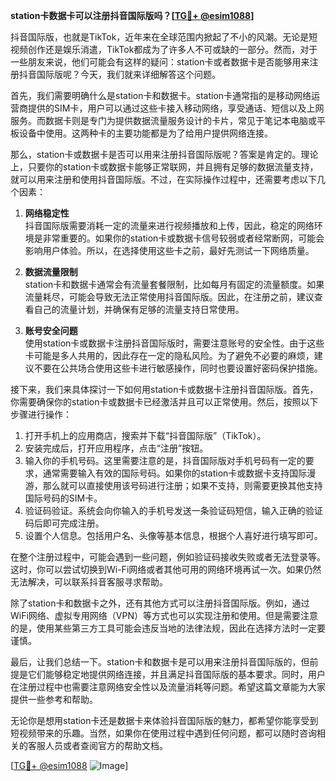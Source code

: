 **station卡数据卡可以注册抖音国际版吗？[[TG💪+ @esim1088](https://t.me/s/esim1088)]**

抖音国际版，也就是TikTok，近年来在全球范围内掀起了不小的风潮。无论是短视频创作还是娱乐消遣，TikTok都成为了许多人不可或缺的一部分。然而，对于一些朋友来说，他们可能会有这样的疑问：station卡或者数据卡是否能够用来注册抖音国际版呢？今天，我们就来详细解答这个问题。

首先，我们需要明确什么是station卡和数据卡。station卡通常指的是移动网络运营商提供的SIM卡，用户可以通过这些卡接入移动网络，享受通话、短信以及上网服务。而数据卡则是专门为提供数据流量服务设计的卡片，常见于笔记本电脑或平板设备中使用。这两种卡的主要功能都是为了给用户提供网络连接。

那么，station卡或数据卡是否可以用来注册抖音国际版呢？答案是肯定的。理论上，只要你的station卡或数据卡能够正常联网，并且拥有足够的数据流量支持，就可以用来注册和使用抖音国际版。不过，在实际操作过程中，还需要考虑以下几个因素：

1. **网络稳定性**  
   抖音国际版需要消耗一定的流量来进行视频播放和上传，因此，稳定的网络环境是非常重要的。如果你的station卡或数据卡信号较弱或者经常断网，可能会影响用户体验。所以，在选择使用这些卡之前，最好先测试一下网络质量。

2. **数据流量限制**  
   station卡和数据卡通常会有流量套餐限制，比如每月有固定的流量额度。如果流量耗尽，可能会导致无法正常使用抖音国际版。因此，在注册之前，建议查看自己的流量计划，并确保有足够的流量支持日常使用。

3. **账号安全问题**  
   使用station卡或数据卡注册抖音国际版时，需要注意账号的安全性。由于这些卡可能是多人共用的，因此存在一定的隐私风险。为了避免不必要的麻烦，建议不要在公共场合使用这些卡进行敏感操作，同时也要设置好密码保护措施。

接下来，我们来具体探讨一下如何用station卡或数据卡注册抖音国际版。首先，你需要确保你的station卡或数据卡已经激活并且可以正常使用。然后，按照以下步骤进行操作：

1. 打开手机上的应用商店，搜索并下载“抖音国际版”（TikTok）。
2. 安装完成后，打开应用程序，点击“注册”按钮。
3. 输入你的手机号码。这里需要注意的是，抖音国际版对手机号码有一定的要求，通常需要输入有效的国际号码。如果你的station卡或数据卡支持国际漫游，那么就可以直接使用该号码进行注册；如果不支持，则需要更换其他支持国际号码的SIM卡。
4. 验证码验证。系统会向你输入的手机号发送一条验证码短信，输入正确的验证码后即可完成注册。
5. 设置个人信息。包括用户名、头像等基本信息，根据个人喜好进行填写即可。

在整个注册过程中，可能会遇到一些问题，例如验证码接收失败或者无法登录等。这时，你可以尝试切换到Wi-Fi网络或者其他可用的网络环境再试一次。如果仍然无法解决，可以联系抖音客服寻求帮助。

除了station卡和数据卡之外，还有其他方式可以注册抖音国际版。例如，通过WiFi网络、虚拟专用网络（VPN）等方式也可以实现注册和使用。但是需要注意的是，使用某些第三方工具可能会违反当地的法律法规，因此在选择方法时一定要谨慎。

最后，让我们总结一下。station卡和数据卡是可以用来注册抖音国际版的，但前提是它们能够稳定地提供网络连接，并且满足抖音国际版的基本要求。同时，用户在注册过程中也需要注意网络安全性以及流量消耗等问题。希望这篇文章能为大家提供一些参考和帮助。

无论你是想用station卡还是数据卡来体验抖音国际版的魅力，都希望你能享受到短视频带来的乐趣。当然，如果你在使用过程中遇到任何问题，都可以随时咨询相关的客服人员或者查阅官方的帮助文档。

[[TG💪+ @esim1088](https://t.me/s/esim1088) ![Image](https://i.postimg.cc/4NQfJmqS/Snipaste-2025-05-13-00-14-12.png)]